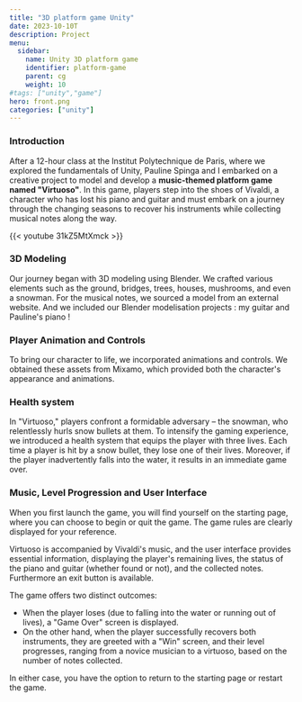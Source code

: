 ```yaml
---
title: "3D platform game Unity"
date: 2023-10-10T
description: Project
menu:
  sidebar:
    name: Unity 3D platform game
    identifier: platform-game
    parent: cg
    weight: 10
#tags: ["unity","game"]
hero: front.png
categories: ["unity"]
---
```

### Introduction


After a 12-hour class at the Institut Polytechnique de Paris, where we explored the fundamentals of Unity, Pauline Spinga and I embarked on a creative project to model and develop a **music-themed platform game named "Virtuoso"**. In this game, players step into the shoes of Vivaldi, a character who has lost his piano and guitar and must embark on a journey through the changing seasons to recover his instruments while collecting musical notes along the way.


{{< youtube 31kZ5MtXmck >}}

### 3D Modeling

Our journey began with 3D modeling using Blender. We crafted various elements such as the ground, bridges, trees, houses, mushrooms, and even a snowman. For the musical notes, we sourced a model from an external website. 
And we included our Blender modelisation projects : my guitar and Pauline's piano !


### Player Animation and Controls
To bring our character to life, we incorporated animations and controls. We obtained these assets from Mixamo, which provided both the character's appearance and animations.


### Health system

In "Virtuoso," players confront a formidable adversary – the snowman, who relentlessly hurls snow bullets at them. To intensify the gaming experience, we introduced a health system that equips the player with three lives. Each time a player is hit by a snow bullet, they lose one of their lives. Moreover, if the player inadvertently falls into the water, it results in an immediate game over.

### Music, Level Progression and User Interface

When you first launch the game, you will find yourself on the starting page, where you can choose to begin or quit the game. The game rules are clearly displayed for your reference.

Virtuoso is accompanied by Vivaldi's music, and the user interface provides essential information, displaying the player's remaining lives, the status of the piano and guitar (whether found or not), and the collected notes. Furthermore an exit button is available.

The game offers two distinct outcomes:

- When the player loses (due to falling into the water or running out of lives), a "Game Over" screen is displayed.
- On the other hand, when the player successfully recovers both instruments, they are greeted with a "Win" screen, and their level progresses, ranging from a novice musician to a virtuoso, based on the number of notes collected.


In either case, you have the option to return to the starting page or restart the game.

